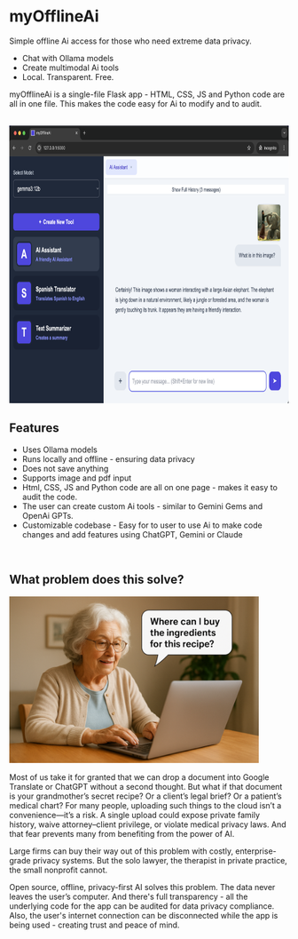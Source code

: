 # myOfflineAi
Simple offline Ai access for those who need extreme data privacy. 
- Chat with Ollama models
- Create multimodal Ai tools
- Local. Transparent. Free.

myOfflineAi is a single-file Flask app - HTML, CSS, JS and Python code are all in one file. This makes the code easy for Ai to modify and to audit.

<br>

<img src="https://github.com/vbookshelf/myOfflineAi/blob/main/images/image1.png" alt="App screenshot" height="500">

<br>

## Features

- Uses Ollama models
- Runs locally and offline - ensuring data privacy
- Does not save anything
- Supports image and pdf input
- Html, CSS, JS and Python code are all on one page - makes it easy to audit the code.
- The user can create custom Ai tools - similar to Gemini Gems and OpenAi GPTs.
- Customizable codebase - Easy for to user to use Ai to make code changes and add features using ChatGPT, Gemini or Claude

<br>

## What problem does this solve?

<img src="https://github.com/vbookshelf/myOfflineAi/blob/main/images/image2.png" alt="Grandmother using a laptop" height="300">

Most of us take it for granted that we can drop a document into Google Translate or ChatGPT without a second thought. But what if that document is your grandmother’s secret recipe? Or a client’s legal brief? Or a patient’s medical chart? For many people, uploading such things to the cloud isn’t a convenience—it’s a risk. A single upload could expose private family history, waive attorney–client privilege, or violate medical privacy laws. And that fear prevents many from benefiting from the power of AI.

Large firms can buy their way out of this problem with costly, enterprise-grade privacy systems. But the solo lawyer, the therapist in private practice, the small nonprofit cannot.

Open source, offline, privacy-first AI solves this problem. The data never leaves the user’s computer. And there's full transparency - all the underlying code for the app can be audited for data privacy compliance. Also, the user's internet connection can be disconnected while the app is being used - creating trust and peace of mind.



